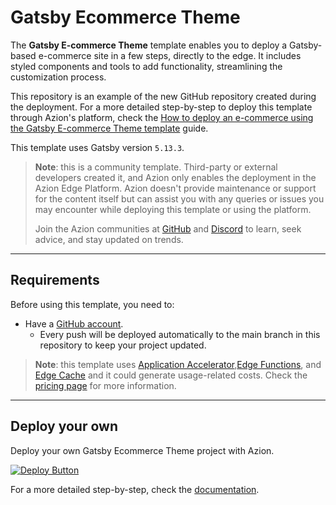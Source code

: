 # Gatsby Ecommerce Theme

The **Gatsby E-commerce Theme** template enables you to deploy a Gatsby-based e-commerce site in a few steps, directly to the edge. It includes styled components and tools to add functionality, streamlining the customization process.

This repository is an example of the new GitHub repository created during the deployment. For a more detailed step-by-step to deploy this template through Azion's platform, check the [How to deploy an e-commerce using the Gatsby E-commerce Theme template](https://www.azion.com/en/documentation/products/guides/gatsby-ecommerce-theme/) guide.

This template uses Gatsby version `5.13.3`.

> **Note**: this is a community template. Third-party or external developers created it, and Azion only enables the deployment in the Azion Edge Platform. Azion doesn't provide maintenance or support for the content itself but can assist you with any queries or issues you may encounter while deploying this template or using the platform.
>
> Join the Azion communities at [GitHub](https://github.com/aziontech) and [Discord](https://discord.com/channels/1112754829878624390/1113104727979348008) to learn, seek advice, and stay updated on trends.

---

## Requirements

Before using this template, you need to:

- Have a [GitHub account](https://github.com/signup).
  - Every push will be deployed automatically to the main branch in this repository to keep your project updated.

> **Note**: this template uses [Application Accelerator](https://www.azion.com/en/documentation/products/build/edge-application/application-accelerator/),[Edge Functions](https://www.azion.com/en/documentation/products/build/edge-application/edge-functions/), and [Edge Cache](https://www.azion.com/en/documentation/products/build/edge-application/edge-cache/) and it could generate usage-related costs. Check the [pricing page](https://www.azion.com/en/pricing/) for more information.

---

## Deploy your own

Deploy your own Gatsby Ecommerce Theme project with Azion.

[![Deploy Button](https://www.azion.com/button/)](https://console.azion.com/create/gatsby/gatsby-ecommerce-theme "Deploy with Azion")

For a more detailed step-by-step, check the [documentation](https://www.azion.com/en/documentation/products/guides/gatsby-ecommerce-theme/).